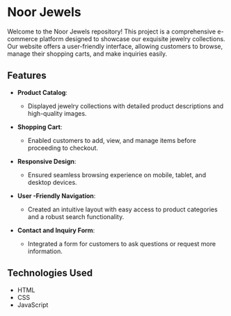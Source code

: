 # Noor Jewels

Welcome to the Noor Jewels repository! This project is a comprehensive e-commerce platform designed to showcase our exquisite jewelry collections. Our website offers a user-friendly interface, allowing customers to browse, manage their shopping carts, and make inquiries easily.

## Features

- **Product Catalog**: 
  - Displayed jewelry collections with detailed product descriptions and high-quality images.

- **Shopping Cart**: 
  - Enabled customers to add, view, and manage items before proceeding to checkout.

- **Responsive Design**: 
  - Ensured seamless browsing experience on mobile, tablet, and desktop devices.

- **User -Friendly Navigation**: 
  - Created an intuitive layout with easy access to product categories and a robust search functionality.

- **Contact and Inquiry Form**: 
  - Integrated a form for customers to ask questions or request more information.

## Technologies Used

- HTML
- CSS
- JavaScript
